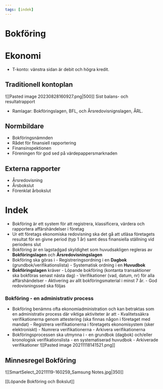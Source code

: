```yaml
---
tags: [indek]
---
```

# Bokföring
# Ekonomi
- T-konto: vänstra sidan är debit och högra kredit. 
## Traditionell kontoplan
![[Pasted image 20230828160927.png|500]]
Sist balans- och resultatrapport
- Ramlagar: Bokföringslagen, BFL, och Årsredovisnignslagen, ÅRL.
## Normbildare
- Bokföringsnämnden
- Rådet för finansiell rapportering
- Finansinspektionen
- Föreningen för god sed på värdepappersmarknaden

## Externa rapporter
- Årsredovisning
- Årsbokslut
- Förenklat årbokslut


# Indek
- Bokföring är ett system för att registrera, klassificera, värdera och rapportera affärshändelser i företag
- Ur ett företags ekonomiska redovisning ska det gå att utläsa företagets resultat för en givne period (typ 1 år) samt dess finansiella ställning vid periodens slut
- Bokföring är en lagstadgad skyldighet som huvudsakligen regleras av **Bokföringslagen** och **Årsredovisningslagen**
- Bokföring ska göras i 
		- Registreringsordning i en **Dagbok** (grundbok/verifikationslista)
		- Systematisk ordning i en **Huvudbok**
- **Bokföringslagen** kräver 
		- Löpande bokföring (kontanta transaktioner ska bokföras senast nästa dag)
		- Verifikationer (vad, datum, nr) för alla affärshändelser
		- Aktivering av allt bokföringsmaterial i minst 7 år. 
		- God redovisningssed ska följas

### Bokföring - en administrativ process
- Bokföring benämns ofta ekonomiadministration och kan betraktas som en administrativ process där viktiga aktiviteter är att
		- Kvalitetssäkra verifikationerna genom attestering (ska finnas någon i företaget med mandat)
		- Registrera verifikationerna i företagets ekonomisystem (sker elektroniskt)
		- Numrera verifikationerna
		- Arkivera verifikationerna
- Bokföringsprocessen ska utmynna i 
		- en grundbok (dagbok) och/eller kronologisk verifikationslista
		- en systematiserad huvudbok
		- Arkiverade verifikationer
![[Pasted image 20211118141521.png]]

## Minnesregel Bokföring
![[SmartSelect_20211119-160259_Samsung Notes.jpg|350]]

[[Löpande Bokföring och Bokslut]]

